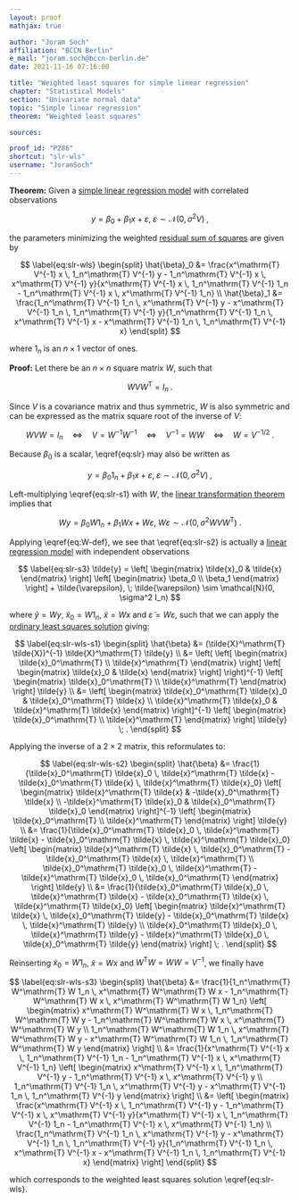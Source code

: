```yaml
---
layout: proof
mathjax: true

author: "Joram Soch"
affiliation: "BCCN Berlin"
e_mail: "joram.soch@bccn-berlin.de"
date: 2021-11-16 07:16:00

title: "Weighted least squares for simple linear regression"
chapter: "Statistical Models"
section: "Univariate normal data"
topic: "Simple linear regression"
theorem: "Weighted least squares"

sources:

proof_id: "P286"
shortcut: "slr-wls"
username: "JoramSoch"
---
```



**Theorem:** Given a [simple linear regression model](/D/slr) with correlated observations

$$ \label{eq:slr}
y = \beta_0 + \beta_1 x + \varepsilon, \; \varepsilon \sim \mathcal{N}(0, \sigma^2 V) \; ,
$$

the parameters minimizing the weighted [residual sum of squares](/D/rss) are given by

$$ \label{eq:slr-wls}
\begin{split}
\hat{\beta}_0 &= \frac{x^\mathrm{T} V^{-1} x \, 1_n^\mathrm{T} V^{-1} y - 1_n^\mathrm{T} V^{-1} x \, x^\mathrm{T} V^{-1} y}{x^\mathrm{T} V^{-1} x \, 1_n^\mathrm{T} V^{-1} 1_n - 1_n^\mathrm{T} V^{-1} x \, x^\mathrm{T} V^{-1} 1_n} \\
\hat{\beta}_1 &= \frac{1_n^\mathrm{T} V^{-1} 1_n \, x^\mathrm{T} V^{-1} y - x^\mathrm{T} V^{-1} 1_n \, 1_n^\mathrm{T} V^{-1} y}{1_n^\mathrm{T} V^{-1} 1_n \, x^\mathrm{T} V^{-1} x - x^\mathrm{T} V^{-1} 1_n \, 1_n^\mathrm{T} V^{-1} x}
\end{split}
$$

where $1_n$ is an $n \times 1$ vector of ones.


**Proof:** Let there be an $n \times n$ square matrix $W$, such that

$$ \label{eq:W-def}
W V W^\mathrm{T} = I_n \; .
$$

Since $V$ is a covariance matrix and thus symmetric, $W$ is also symmetric and can be expressed as the matrix square root of the inverse of $V$:

$$ \label{eq:W-V}
W V W = I_n \quad \Leftrightarrow \quad V = W^{-1} W^{-1} \quad \Leftrightarrow \quad V^{-1} = W W \quad \Leftrightarrow \quad W = V^{-1/2} \; .
$$

Because $\beta_0$ is a scalar, \eqref{eq:slr} may also be written as

$$ \label{eq:slr-s1}
y = \beta_0 1_n + \beta_1 x + \varepsilon, \; \varepsilon \sim \mathcal{N}(0, \sigma^2 V) \; ,
$$

Left-multiplying \eqref{eq:slr-s1} with $W$, the [linear transformation theorem](/P/mvn-ltt) implies that

$$ \label{eq:slr-s2}
W y = \beta_0 W 1_n + \beta_1 W x + W \varepsilon, \; W \varepsilon \sim \mathcal{N}(0, \sigma^2 W V W^\mathrm{T}) \; .
$$

Applying \eqref{eq:W-def}, we see that \eqref{eq:slr-s2} is actually a [linear regression model](/D/mlr) with independent observations

$$ \label{eq:slr-s3}
\tilde{y} = \left[ \begin{matrix} \tilde{x}_0 & \tilde{x} \end{matrix} \right] \left[ \begin{matrix} \beta_0 \\ \beta_1 \end{matrix} \right] + \tilde{\varepsilon}, \; \tilde{\varepsilon} \sim \mathcal{N}(0, \sigma^2 I_n)
$$

where $\tilde{y} = Wy$, $\tilde{x}_0 = W 1_n$, $\tilde{x} = W x$ and $\tilde{\varepsilon} = W\varepsilon$, such that we can apply the [ordinary least squares solution](/P/mlr-ols) giving:

$$ \label{eq:slr-wls-s1}
\begin{split}
\hat{\beta} &= (\tilde{X}^\mathrm{T} \tilde{X})^{-1} \tilde{X}^\mathrm{T} \tilde{y} \\
&= \left( \left[ \begin{matrix} \tilde{x}_0^\mathrm{T} \\ \tilde{x}^\mathrm{T} \end{matrix} \right] \left[ \begin{matrix} \tilde{x}_0 & \tilde{x} \end{matrix} \right] \right)^{-1} \left[ \begin{matrix} \tilde{x}_0^\mathrm{T} \\ \tilde{x}^\mathrm{T} \end{matrix} \right] \tilde{y} \\
&= \left[ \begin{matrix} \tilde{x}_0^\mathrm{T} \tilde{x}_0 & \tilde{x}_0^\mathrm{T} \tilde{x} \\ \tilde{x}^\mathrm{T} \tilde{x}_0 & \tilde{x}^\mathrm{T} \tilde{x} \end{matrix} \right]^{-1} \left[ \begin{matrix} \tilde{x}_0^\mathrm{T} \\ \tilde{x}^\mathrm{T} \end{matrix} \right] \tilde{y} \; .
\end{split}
$$

Applying the inverse of a $2 \times 2$ matrix, this reformulates to:

$$ \label{eq:slr-wls-s2}
\begin{split}
\hat{\beta} &= \frac{1}{\tilde{x}_0^\mathrm{T} \tilde{x}_0 \, \tilde{x}^\mathrm{T} \tilde{x} - \tilde{x}_0^\mathrm{T} \tilde{x} \, \tilde{x}^\mathrm{T} \tilde{x}_0} \left[ \begin{matrix} \tilde{x}^\mathrm{T} \tilde{x} & -\tilde{x}_0^\mathrm{T} \tilde{x} \\ -\tilde{x}^\mathrm{T} \tilde{x}_0 & \tilde{x}_0^\mathrm{T} \tilde{x}_0 \end{matrix} \right]^{-1} \left[ \begin{matrix} \tilde{x}_0^\mathrm{T} \\ \tilde{x}^\mathrm{T} \end{matrix} \right] \tilde{y} \\
&= \frac{1}{\tilde{x}_0^\mathrm{T} \tilde{x}_0 \, \tilde{x}^\mathrm{T} \tilde{x} - \tilde{x}_0^\mathrm{T} \tilde{x} \, \tilde{x}^\mathrm{T} \tilde{x}_0} \left[ \begin{matrix} \tilde{x}^\mathrm{T} \tilde{x} \, \tilde{x}_0^\mathrm{T} - \tilde{x}_0^\mathrm{T} \tilde{x} \, \tilde{x}^\mathrm{T} \\ \tilde{x}_0^\mathrm{T} \tilde{x}_0 \, \tilde{x}^\mathrm{T} - \tilde{x}^\mathrm{T} \tilde{x}_0 \, \tilde{x}_0^\mathrm{T} \end{matrix} \right] \tilde{y} \\
&= \frac{1}{\tilde{x}_0^\mathrm{T} \tilde{x}_0 \, \tilde{x}^\mathrm{T} \tilde{x} - \tilde{x}_0^\mathrm{T} \tilde{x} \, \tilde{x}^\mathrm{T} \tilde{x}_0} \left[ \begin{matrix} \tilde{x}^\mathrm{T} \tilde{x} \, \tilde{x}_0^\mathrm{T} \tilde{y} - \tilde{x}_0^\mathrm{T} \tilde{x} \, \tilde{x}^\mathrm{T} \tilde{y} \\ \tilde{x}_0^\mathrm{T} \tilde{x}_0 \, \tilde{x}^\mathrm{T} \tilde{y} - \tilde{x}^\mathrm{T} \tilde{x}_0 \, \tilde{x}_0^\mathrm{T} \tilde{y} \end{matrix} \right] \; .
\end{split}
$$

Reinserting $\tilde{x}_0 = W 1_n$, $\tilde{x} = W x$ and $W^\mathrm{T} W = W W = V^{-1}$, we finally have

$$ \label{eq:slr-wls-s3}
\begin{split}
\hat{\beta} &= \frac{1}{1_n^\mathrm{T} W^\mathrm{T} W 1_n \, x^\mathrm{T} W^\mathrm{T} W x - 1_n^\mathrm{T} W^\mathrm{T} W x \, x^\mathrm{T} W^\mathrm{T} W 1_n} \left[ \begin{matrix} x^\mathrm{T} W^\mathrm{T} W x \, 1_n^\mathrm{T} W^\mathrm{T} W y - 1_n^\mathrm{T} W^\mathrm{T} W x \, x^\mathrm{T} W^\mathrm{T} W y \\ 1_n^\mathrm{T} W^\mathrm{T} W 1_n \, x^\mathrm{T} W^\mathrm{T} W y - x^\mathrm{T} W^\mathrm{T} W 1_n \, 1_n^\mathrm{T} W^\mathrm{T} W y \end{matrix} \right] \\
&= \frac{1}{x^\mathrm{T} V^{-1} x \, 1_n^\mathrm{T} V^{-1} 1_n - 1_n^\mathrm{T} V^{-1} x \, x^\mathrm{T} V^{-1} 1_n} \left[ \begin{matrix} x^\mathrm{T} V^{-1} x \, 1_n^\mathrm{T} V^{-1} y - 1_n^\mathrm{T} V^{-1} x \, x^\mathrm{T} V^{-1} y \\ 1_n^\mathrm{T} V^{-1} 1_n \, x^\mathrm{T} V^{-1} y - x^\mathrm{T} V^{-1} 1_n \, 1_n^\mathrm{T} V^{-1} y \end{matrix} \right] \\
&= \left[ \begin{matrix} \frac{x^\mathrm{T} V^{-1} x \, 1_n^\mathrm{T} V^{-1} y - 1_n^\mathrm{T} V^{-1} x \, x^\mathrm{T} V^{-1} y}{x^\mathrm{T} V^{-1} x \, 1_n^\mathrm{T} V^{-1} 1_n - 1_n^\mathrm{T} V^{-1} x \, x^\mathrm{T} V^{-1} 1_n} \\ 
\frac{1_n^\mathrm{T} V^{-1} 1_n \, x^\mathrm{T} V^{-1} y - x^\mathrm{T} V^{-1} 1_n \, 1_n^\mathrm{T} V^{-1} y}{1_n^\mathrm{T} V^{-1} 1_n \, x^\mathrm{T} V^{-1} x - x^\mathrm{T} V^{-1} 1_n \, 1_n^\mathrm{T} V^{-1} x} \end{matrix} \right]
\end{split}
$$

which corresponds to the weighted least squares solution \eqref{eq:slr-wls}.